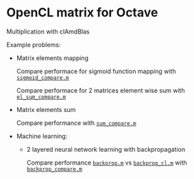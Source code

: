 OpenCL matrix for Octave
========================

Multiplication with clAmdBlas

Example problems:

* Matrix elements mapping

    Compare performace for sigmoid function mapping with [`sigmoid_compare.m`](sigmoid_compare.m)

    Compare performace for 2 matrices element wise sum with [`el_sum_compare.m`](el_sum_compare.m)

* Matrix elements sum

    Compare performance with [`sum_compare.m`](sum_compare.m)

* Machine learning:

    * 2 layered neural network learning with backpropagation

        Compare performance [`backprop.m`](backprop.m) vs [`backprop_cl.m`](backprop_cl.m)
        with [`backprop_compare.m`](backprop_compare.m)
